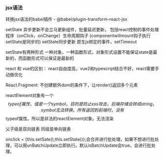 ### jsx语法
转换jsx语法的babel插件 - @babel/plugin-transform-react-jsx




setState 异步更新不会立马更新组件，批量延迟更新， 包括react控制的事件处理程序（onClick，onChange）生命周期钩子
(componentwillmount钩子执行setState是同步的)
setState同步更新
    原生js绑定的事件，setTimeout


setState有两种形式
一种对象，一种函数形式，对象形式设置不能保证state是最新的，而函数形式可以保证是最新的



react 和 vue的区别：
    react自由度高，vue2和typescript结合不好，react需要手动做优化


React.Fragment:
    不创建额外dom的条件下，让render()返回多个元素


reactElement对象有一个$$typeof属性，值是一个symbol，目的是防止xss攻击，后端存储会转成string，symbol无法转换，所有返回到前端时，没有$$typeof属性。所以是非法的reactElement对象。无法渲染

父子级是双向链表
同级是单向链表


onclick = {this.setSate();this.setState()};会合并进行批处理，如果不想进行批处理，可以用unBatchUpdate立即执行。默认isBatchUpdate会true，会进行批处理。

